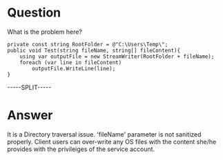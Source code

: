 # Question
 
What is the problem here?
 
```
private const string RootFolder = @"C:\Users\Temp\";         
public void Test(string fileName, string[] fileContent){
    using var outputFile = new StreamWriter(RootFolder + fileName);
    foreach (var line in fileContent)
        outputFile.WriteLine(line);
}
```
 
-----SPLIT-----
 
# Answer

It is a  Directory traversal issue. 'fileName' parameter is not sanitized properly. Client users can over-write any OS files with the content she/he provides with the privileiges of the service account.